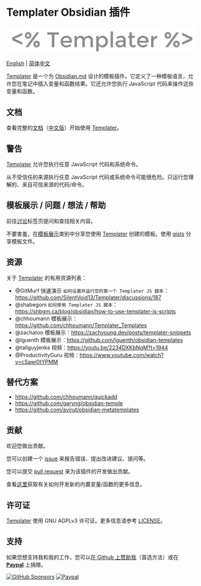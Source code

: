 # Templater Obsidian 插件

![templater_logo](./imgs/templater_logo.svg)

[English](README.md) | [简体中文](README_zh.md)

[Templater](https://github.com/SilentVoid13/Templater) 是一个为 [Obsidian.md](https://obsidian.md/) 设计的模板插件。它定义了一种模板语言，允许您在笔记中插入变量和函数结果。它还允许您执行 JavaScript 代码来操作这些变量和函数。

## 文档

查看完整的[文档](https://silentvoid13.github.io/Templater/)（[中文版](./docs_zh/src/introduction.md)）开始使用 [Templater](https://github.com/SilentVoid13/Templater)。

## 警告

[Templater](https://github.com/SilentVoid13/Templater) 允许您执行任意 JavaScript 代码和系统命令。

从不受信任的来源执行任意 JavaScript 代码或系统命令可能很危险。只运行您理解的、来自可信来源的代码/命令。

## 模板展示 / 问题 / 想法 / 帮助

前往[讨论](https://github.com/SilentVoid13/Templater/discussions)标签页提问和查找相关内容。

不要害羞，在[模板展示](https://github.com/SilentVoid13/Templater/discussions/categories/templates-showcase)类别中分享您使用 [Templater](https://github.com/SilentVoid13/Templater) 创建的模板。使用 [gists](https://gist.github.com/) 分享模板文件。

## 资源

关于 [Templater](https://github.com/SilentVoid13/Templater) 的有用资源列表：

- @GitMurf 快速演示 `如何设置并运行您的第一个 Templater JS 脚本`：https://github.com/SilentVoid13/Templater/discussions/187
- @shabegom `如何使用 Templater JS 脚本`：https://shbgm.ca/blog/obsidian/how-to-use-templater-js-scripts
- @chhoumann 模板展示：https://github.com/chhoumann/Templater_Templates
- @zachatoo 模板展示：https://zachyoung.dev/posts/templater-snippets
- @lguenth 模板展示：https://github.com/lguenth/obsidian-templates
- @tallguyjenks 视频：https://youtu.be/2234DXKbNgM?t=1944
- @ProductivityGuru 视频：https://www.youtube.com/watch?v=cSawi0tYPMM

## 替代方案

- https://github.com/chhoumann/quickadd
- https://github.com/garyng/obsidian-temple
- https://github.com/avirut/obsidian-metatemplates

## 贡献

欢迎您做出贡献。

您可以创建一个 [issue](https://github.com/SilentVoid13/Templater/issues) 来报告错误、提出改进建议、提问等。

您可以提交 [pull request](https://github.com/SilentVoid13/Templater/pulls) 来为该插件的开发做出贡献。

查看[这里](https://silentvoid13.github.io/Templater/internal-functions/contribute.html)获取有关如何开发新的内置变量/函数的更多信息。

## 许可证

[Templater](https://github.com/SilentVoid13/Templater) 使用 GNU AGPLv3 许可证。更多信息请参考 [LICENSE](https://github.com/SilentVoid13/Templater/blob/master/LICENSE.TXT)。

## 支持

如果您想支持我和我的工作，您可以[在 Github 上赞助我](https://github.com/sponsors/SilentVoid13)（首选方法）或在 [**Paypal**](https://www.paypal.com/donate?hosted_button_id=U2SRGAFYXT32Q) 上捐赠。

[![GitHub Sponsors](https://img.shields.io/github/sponsors/silentvoid13?label=Sponsor&logo=GitHub%20Sponsors&style=for-the-badge)](https://github.com/sponsors/silentvoid13)
[![Paypal](https://img.shields.io/badge/paypal-silentvoid13-yellow?style=social&logo=paypal)](https://www.paypal.com/donate?hosted_button_id=U2SRGAFYXT32Q)